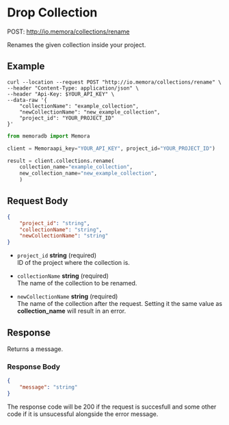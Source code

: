 # Drop Collection

POST: http://io.memora/collections/rename

Renames the given collection inside your project.

## Example


```shell
curl --location --request POST "http://io.memora/collections/rename" \
--header "Content-Type: application/json" \
--header "Api-Key: $YOUR_API_KEY" \
--data-raw '{
    "collectionName": "example_collection",
    "newCollectionName": "new_example_collection",
    "project_id": "YOUR_PROJECT_ID"
}'
```
```python
from memoradb import Memora

client = Memoraapi_key="YOUR_API_KEY", project_id="YOUR_PROJECT_ID")

result = client.collections.rename(
    collection_name="example_collection",
    new_collection_name="new_example_collection",
    )
```
## Request Body

```json
{
    "project_id": "string",
    "collectionName": "string",
    "newCollectionName": "string"
}
```

- `project_id` __string__ (required)</br> ID of the project where the collection is.

- `collectionName` __string__ (required)</br>The name of the collection to be renamed.

- `newCollectionName` __string__ (required)</br> The name of the collection after the request. Setting it the same value as **collection_name** will result in an error.
## Response

Returns a message.

### Response Body

```json
{
    "message": "string"
}
```

The response code will be 200 if the request is succesfull and some other code if it is unsucessful alongside the error message.